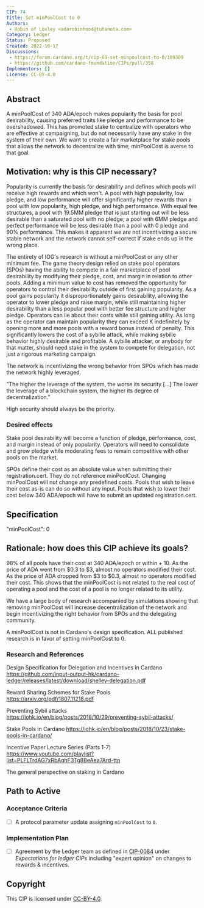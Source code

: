 ```yaml
---
CIP: 74
Title: Set minPoolCost to 0
Authors:
 - Robin of Loxley <adarobinhood@tutanota.com>
Category: Ledger
Status: Proposed
Created: 2022-10-17
Discussions:
 - https://forum.cardano.org/t/cip-69-set-minpoolcost-to-0/109309
 - https://github.com/cardano-foundation/CIPs/pull/358
Implementors: []
License: CC-BY-4.0
---
```


## Abstract

A minPoolCost of 340 ADA/epoch makes popularity the basis for pool desirability, causing preferred traits like pledge and performance to be overshadowed. This has promoted stake to centralize with operators who are effective at campaigning, but do not necessarily have any stake in the system of their own. We want to create a fair marketplace for stake pools that allows the network to decentralize with time; minPoolCost is averse to that goal.

## Motivation: why is this CIP necessary?

Popularity is currently the basis for desirability and defines which pools will receive high rewards and which won't. A pool with high popularity, low pledge, and low performance will offer significantly higher rewards than a pool with low popularity, high pledge, and high performance. With equal fee structures, a pool with 19.5MM pledge that is just starting out will be less desirable than a saturated pool with no pledge; a pool with 6MM pledge and perfect performance will be less desirable than a pool with 0 pledge and 90% performance. This makes it apparent we are not incentivizing a secure stable network and the network cannot self-correct if stake ends up in the wrong place.

The entirety of IOG's research is without a minPoolCost or any other minimum fee. The game theory design relied on stake pool operators (SPOs) having the ability to compete in a fair marketplace of pool desirability by modifying their pledge, cost, and margin in relation to other pools. Adding a minimum value to cost has removed the opportunity for operators to control their desirability outside of first gaining popularity. As a pool gains popularity it disproportionately gains desirability, allowing the operator to lower pledge and raise margin, while still maintaining higher desirability than a less popular pool with better fee structure and higher pledge. Operators can lie about their costs while still gaining utility. As long as the operator can maintain popularity they can exceed K indefinitely by opening more and more pools with a reward bonus instead of penalty. This significantly lowers the cost of a sybille attack, while making sybille behavior highly desirable and profitable. A sybille attacker, or anybody for that matter, should need stake in the system to compete for delegation, not just a rigorous marketing campaign.

The network is incentivizing the wrong behavior from SPOs which has made the network highly leveraged.

"The higher the leverage of the system, the worse its security [...] The lower the leverage of a blockchain system, the higher its degree of decentralization."

High security should always be the priority.

### Desired effects

Stake pool desirability will become a function of pledge, performance, cost, and margin instead of only popularity. Operators will need to consolidate and grow pledge while moderating fees to remain competitive with other pools on the market.

SPOs define their cost as an absolute value when submitting their registration.cert. They do not reference minPoolCost. Changing minPoolCost will not change any predefined costs. Pools that wish to leave their cost as-is can do so without any input. Pools that wish to lower their cost below 340 ADA/epoch will have to submit an updated registration.cert.

## Specification

"minPoolCost": 0

## Rationale: how does this CIP achieve its goals?

98% of all pools have their cost at 340 ADA/epoch or within + 10. As the price of ADA went from $0.3 to $3, almost no operators modified their cost. As the price of ADA dropped from $3 to $0.3, almost no operators modified their cost. This shows that the minPoolCost is not related to the real cost of operating a pool and the cost of a pool is no longer related to its utility.

We have a large body of research accompanied by simulations showing that removing minPoolCost will increase decentralization of the network and begin incentivizing the right behavior from SPOs and the delegating community.

A minPoolCost is not in Cardano's design specification. ALL published research is in favor of setting minPoolCost to 0.

### Research and References

Design Specification for Delegation and Incentives in Cardano
https://github.com/input-output-hk/cardano-ledger/releases/latest/download/shelley-delegation.pdf

Reward Sharing Schemes for Stake Pools
https://arxiv.org/pdf/1807.11218.pdf

Preventing Sybil attacks
https://iohk.io/en/blog/posts/2018/10/29/preventing-sybil-attacks/

Stake Pools in Cardano
https://iohk.io/en/blog/posts/2018/10/23/stake-pools-in-cardano/

Incentive Paper Lecture Series (Parts 1-7)
https://www.youtube.com/playlist?list=PLFLTrdAG7xRbAqhF3Tg8BeAea7Ard-ttn

The general perspective on staking in Cardano

## Path to Active

### Acceptance Criteria

- [ ] A protocol parameter update assigning `minPoolCost` to `0`.

### Implementation Plan

- [ ] Agreement by the Ledger team as defined in [CIP-0084](https://github.com/cardano-foundation/CIPs/tree/master/CIP-0084) under _Expectations for ledger CIPs_ including "expert opinion" on changes to rewards & incentives.

## Copyright

This CIP is licensed under [CC-BY-4.0](https://creativecommons.org/licenses/by/4.0/legalcode).

